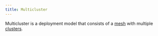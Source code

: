 ```yaml
---
title: Multicluster
---
```


Multicluster is a deployment model that consists of a
[mesh](/docs/reference/glossary/#service-mesh) with multiple
[clusters](/docs/reference/glossary/#cluster).
